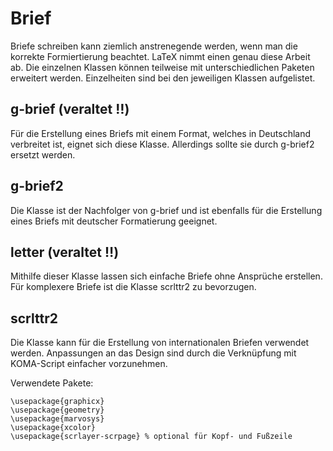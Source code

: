 # Brief
Briefe schreiben kann ziemlich anstrenegende werden, wenn man die korrekte Formiertierung beachtet. LaTeX nimmt einen genau diese Arbeit ab. Die einzelnen Klassen können teilweise mit unterschiedlichen Paketen erweitert werden. Einzelheiten sind bei den jeweiligen Klassen aufgelistet.

## g-brief (veraltet :bangbang:)
Für die Erstellung eines Briefs mit einem Format, welches in Deutschland verbreitet ist, eignet sich diese Klasse. Allerdings sollte sie durch g-brief2 ersetzt werden.

## g-brief2
Die Klasse ist der Nachfolger von g-brief und ist ebenfalls für die Erstellung eines Briefs mit deutscher Formatierung geeignet.

## letter (veraltet :bangbang:)
Mithilfe dieser Klasse lassen sich einfache Briefe ohne Ansprüche erstellen. Für komplexere Briefe ist die Klasse scrlttr2 zu bevorzugen.

## scrlttr2
Die Klasse kann für die Erstellung von internationalen Briefen verwendet werden. Anpassungen an das Design sind durch die Verknüpfung mit KOMA-Script einfacher vorzunehmen.

Verwendete Pakete:
```
\usepackage{graphicx}
\usepackage{geometry}
\usepackage{marvosys}
\usepackage{xcolor}
\usepackage{scrlayer-scrpage} % optional für Kopf- und Fußzeile
```
